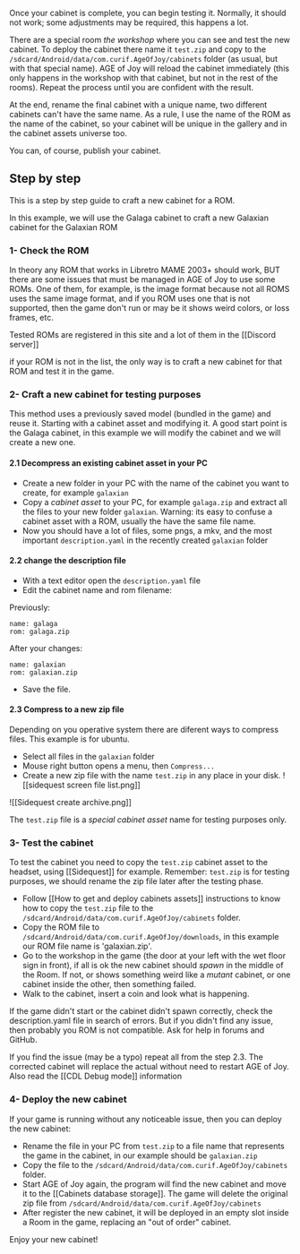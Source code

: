 
Once your cabinet is complete, you can begin testing it. Normally, it should not work; some adjustments may be required, this happens a lot.

There are a special room *the workshop* where you can see and test the new cabinet. To deploy the cabinet there name it `test.zip` and copy to the `/sdcard/Android/data/com.curif.AgeOfJoy/cabinets` folder (as usual, but with that special name). AGE of Joy will reload the cabinet immediately (this only happens in the workshop with that cabinet, but not in the rest of the rooms). Repeat the process until you are confident with the result.

At the end, rename the final cabinet with a unique name, two different cabinets can't have the same name. As a rule, I use the name of the ROM as the name of the cabinet, so your cabinet will be unique in the gallery and in the cabinet assets universe too.

You can, of course, publish your cabinet.

## Step by step

This is a step by step guide to craft a new cabinet for a ROM.

In this example, we will use the Galaga cabinet to craft a new Galaxian cabinet for the Galaxian ROM


### 1- Check the ROM

In theory any ROM that works in Libretro MAME 2003+ should work, BUT there are some
issues that must be managed in AGE of Joy to use some ROMs. One of them, for example, is the image format because 
not all ROMS uses the same image format, and if you ROM uses one that is not supported, then
the game don't run or may be it shows weird colors, or loss frames, etc.

Tested ROMs are registered in this site and a lot of them in the [[Discord server]]

if your ROM is not in the list, the only way is to craft a new cabinet for that ROM and test it in the game.

### 2- Craft a new cabinet for testing purposes

This method uses a previously saved model (bundled in the game) and reuse it. Starting with a cabinet asset and modifying it. A good start point is the Galaga cabinet, in this example we will modify the cabinet and we will create a new one.

#### 2.1 Decompress an existing cabinet asset in your PC

- Create a new folder in your PC with the name of the cabinet you want to create, for example `galaxian`
- Copy a _cabinet asset_ to your PC, for example `galaga.zip` and extract all the files to your new folder `galaxian`. Warning: its easy to confuse a cabinet asset with a ROM, usually the have the same file name.
- Now you should have a lot of files, some pngs, a mkv, and the most important `description.yaml` in the recently created `galaxian` folder 

#### 2.2 change the description file

- With a text editor open the `description.yaml` file
- Edit the cabinet name and rom filename:

Previously:
```
name: galaga
rom: galaga.zip
```
After your changes:
```
name: galaxian
rom: galaxian.zip
```

- Save the file.

#### 2.3 Compress to a new zip file

Depending on you operative system there are diferent ways to compress files. This example is for ubuntu. 

- Select all files in the `galaxian` folder
- Mouse right button opens a menu, then `Compress...`
- Create a new zip file with the name `test.zip` in any place in your disk.
![[sidequest screen file list.png]]

![[Sidequest create archive.png]]

The `test.zip` file is a *special cabinet asset* name for testing purposes only.

### 3- Test the cabinet

To test the cabinet you need to copy the `test.zip` cabinet asset to the headset, using [[Sidequest]] for example.
Remember: `test.zip` is for testing purposes, we should rename the zip file later after the testing phase.

- Follow [[How to get and deploy cabinets assets]] instructions to know how to copy the `test.zip` file to the `/sdcard/Android/data/com.curif.AgeOfJoy/cabinets` folder.
- Copy the ROM file to `/sdcard/Android/data/com.curif.AgeOfJoy/downloads`, in this example our ROM file name is 'galaxian.zip'.
- Go to the workshop in the game (the door at your left with the wet floor sign in front), if all is ok the new cabinet should _spawn_ in the middle of the Room. If not, or shows something weird like a _mutant_ cabinet, or one cabinet inside the other, then something failed. 
- Walk to the cabinet, insert a coin and look what is happening.

If the game didn't start or the cabinet didn't spawn correctly, check the description.yaml file in search of errors. But if you didn't find any issue, then probably you ROM is not compatible. Ask for help in forums and GitHub.

If you find the issue (may be a typo) repeat all from the step 2.3. The corrected cabinet will replace the actual without need to restart AGE of Joy. Also read the [[CDL Debug mode]] information

### 4- Deploy the new cabinet

If your game is running without any noticeable issue, then you can deploy the new cabinet:

- Rename the file in your PC from `test.zip` to a file name that represents the game in the cabinet, in our example should be `galaxian.zip` 
- Copy the file to the `/sdcard/Android/data/com.curif.AgeOfJoy/cabinets` folder.
- Start AGE of Joy again, the program will find the new cabinet and move it to the [[Cabinets database storage]]. The game will delete the original zip file from `/sdcard/Android/data/com.curif.AgeOfJoy/cabinets`
- After register the new cabinet, it will be deployed in an empty slot inside a Room in the game, replacing an "out of order" cabinet.

Enjoy your new cabinet!